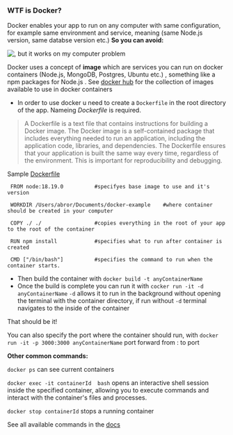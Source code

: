 ### WTF is Docker? 

Docker enables your app to run on any computer with same configuration, for example same environment and service, meaning (same Node.js version, same databse version etc.) **So you can avoid:**

 ![, but it works on my computer problem](https://encrypted-tbn0.gstatic.com/images?q=tbn:ANd9GcRAKilXOwKaMrv205lA2YL8ALeY2xgQunfVCKZl-AeL2vg73Wu0kJuFBNWHIV9QdGcTqAQ&usqp=CAU)


Docker uses a concept of **image** which are services you can run on docker containers (Node.js, MongoDB, Postgres, Ubuntu etc.) , something like a npm packages for Node.js . See [docker hub](https://hub.docker.com/) for the collection of images available to use in docker containers  


*  In order to use docker u need to create a `Dockerfile` in the root directory of the app. Nameing _Dockerfile_ is required. 
  > A Dockerfile is a text file that contains instructions for building a Docker image. The Docker image is a self-contained package that includes everything needed to run       an application, including the application code, libraries, and dependencies. The Dockerfile ensures that your application is built the same way every time, regardless of the environment. This is important for reproducibility and debugging.

  Sample [Dockerfile](https://docs.docker.com/engine/reference/builder/)
   ```
    FROM node:18.19.0          #specifyes base image to use and it's version
    
    WORKDIR /Users/abror/Documents/docker-example    #where container should be created in your computer 
    
    COPY ./ ./                 #copies everything in the root of your app to the root of the container 
    
    RUN npm install            #specifies what to run after container is created 
    
    CMD ["/bin/bash"]          #specifies the command to run when the container starts.

   ``` 

* Then build the container with  `docker build -t anyContainerName`
* Once the build is complete you can run it with `cocker run -it -d anyContainerName`  `-d` allows it to run in the background without opening the terminal with the container directory, if run without `-d` terminal navigates to the inside of the container  

That should be it!

You can also specify the port where the container should run, with `docker run -it -p 3000:3000 anyContainerName` port forward from : to port  


**Other common commands:**

`docker ps` can see current containers

`docker exec -it containerId  bash` opens an interactive shell session inside the specified container, allowing you to execute commands and interact with the container's files and processes.

`docker stop containerId`  stops a running container

See all available commands in the [docs](https://docs.docker.com/engine/reference/commandline/cli/) 


     
